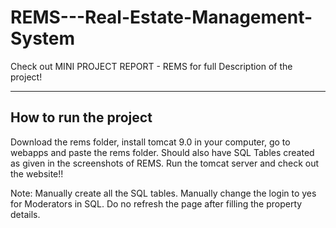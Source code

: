 # REMS---Real-Estate-Management-System

Check out MINI PROJECT REPORT - REMS for full Description of the project!

----------------------
How to run the project
----------------------
Download the rems folder, install tomcat 9.0 in your computer, go to webapps and paste the rems folder. Should also have SQL Tables created as given in the screenshots of REMS. Run the tomcat server and check out the website!!

Note: 
Manually create all the SQL tables.
Manually change the login to yes for Moderators in SQL.
Do no refresh the page after filling the property details.
